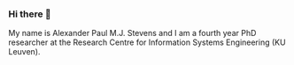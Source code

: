 ### Hi there 👋

My name is Alexander Paul M.J. Stevens and I am a fourth year PhD researcher at the Research Centre for Information Systems Engineering (KU Leuven). 
<!--
**AlexanderPaulStevens/AlexanderPaulStevens** is a ✨ _special_ ✨ repository because its `README.md` (this file) appears on your GitHub profile.

Here are some ideas to get you started:
- 🔭 I’m currently working around the explainability and robustness of predictive models used for outcome prediction of process data

[![Anurag's GitHub stats](https://github-readme-stats.vercel.app/api?username=AlexanderPaulStevens)](https://github.com/anuraghazra/github-readme-stats)

